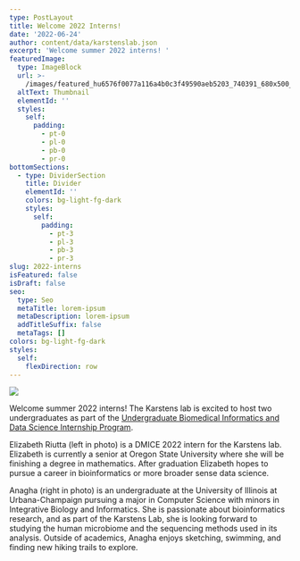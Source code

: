 ```yaml
---
type: PostLayout
title: Welcome 2022 Interns!
date: '2022-06-24'
author: content/data/karstenslab.json
excerpt: 'Welcome summer 2022 interns! '
featuredImage:
  type: ImageBlock
  url: >-
    /images/featured_hu6576f0077a116a4b0c3f49590aeb5203_740391_680x500_fill_q90_lanczos_center.jpg
  altText: Thumbnail
  elementId: ''
  styles:
    self:
      padding:
        - pt-0
        - pl-0
        - pb-0
        - pr-0
bottomSections:
  - type: DividerSection
    title: Divider
    elementId: ''
    colors: bg-light-fg-dark
    styles:
      self:
        padding:
          - pt-3
          - pl-3
          - pb-3
          - pr-3
slug: 2022-interns
isFeatured: false
isDraft: false
seo:
  type: Seo
  metaTitle: lorem-ipsum
  metaDescription: lorem-ipsum
  addTitleSuffix: false
  metaTags: []
colors: bg-light-fg-dark
styles:
  self:
    flexDirection: row
---
```

![](/images/featured_hu6576f0077a116a4b0c3f49590aeb5203_740391_680x500_fill_q90_lanczos_center.jpg)

Welcome summer 2022 interns! The Karstens lab is excited to host two undergraduates as part of the [Undergraduate Biomedical Informatics and Data Science Internship Program](https://www.ohsu.edu/school-of-medicine/medical-informatics-and-clinical-epidemiology/high-school-and-college).

Elizabeth Riutta (left in photo) is a DMICE 2022 intern for the Karstens lab. Elizabeth is currently a senior at Oregon State University where she will be finishing a degree in mathematics. After graduation Elizabeth hopes to pursue a career in bioinformatics or more broader sense data science.

Anagha (right in photo) is an undergraduate at the University of Illinois at Urbana-Champaign pursuing a major in Computer Science with minors in Integrative Biology and Informatics. She is passionate about bioinformatics research, and as part of the Karstens Lab, she is looking forward to studying the human microbiome and the sequencing methods used in its analysis. Outside of academics, Anagha enjoys sketching, swimming, and finding new hiking trails to explore.
